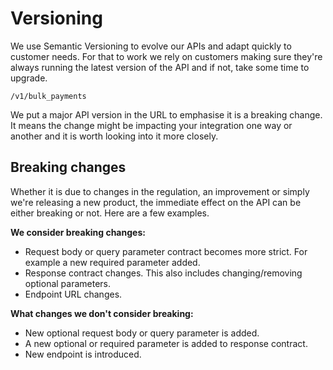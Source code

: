 # Versioning

We use Semantic Versioning to evolve our APIs and adapt quickly to customer needs. For that to work we rely on customers making sure they're always running the latest version of the API and if not, take some time to upgrade.

`/v1/bulk_payments`

We put a major API version in the URL to emphasise it is a breaking change. It means the change might be impacting your integration one way or another and it is worth looking into it more closely.

## Breaking changes

Whether it is due to changes in the regulation, an improvement or simply we're releasing a new product, the immediate effect on the API can be either breaking or not. Here are a few examples.

**We consider breaking changes:**
 - Request body or query parameter contract becomes more strict. For example a new required parameter added.
 - Response contract changes. This also includes changing/removing optional parameters.
 - Endpoint URL changes.

**What changes we don't consider breaking:**
 - New optional request body or query parameter is added.
 - A new optional or required parameter is added to response contract.
 - New endpoint is introduced.
